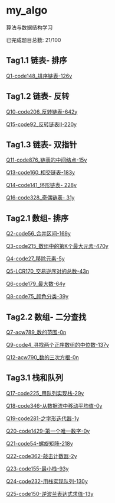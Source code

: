 # my_algo

算法与数据结构学习

已完成题目总数: 21/100


## Tag1.1 链表- 排序

[Q1-code148_排序链表-126y](https://github.com/gmYuan/my_algo/blob/main/Q1-code148/2.2-code148.md)


## Tag1.2 链表- 反转

[Q10-code206_反转链表-642y](https://github.com/gmYuan/my_algo/blob/main/Q10-code206/2.2-code206.md)

[Q15-code92_反转链表II-220y](https://github.com/gmYuan/my_algo/blob/main/Q15-code92/2.2-code92.md)



## Tag1.3 链表- 双指针

[Q11-code876_链表的中间结点-15y](https://github.com/gmYuan/my_algo/blob/main/Q11-code876/2.2-code876.md)

[Q13-code160_相交链表-183y](https://github.com/gmYuan/my_algo/blob/main/Q13-code160/2.2-code160.md)

[Q14-code141_环形链表- 228y](https://github.com/gmYuan/my_algo/blob/main/Q14-code141/2.2-code141.md)

[Q16-code328_奇偶链表- 31y](https://github.com/gmYuan/my_algo/blob/main/Q16-code328/2.2-code328.md)


## Tag2.1 数组- 排序

[Q2-code56_合并区间-169y](https://github.com/gmYuan/my_algo/blob/main/Q2-code56/2.2-code56.md)

[Q3-code215_数组中的第K个最大元素-470y](https://github.com/gmYuan/my_algo/blob/main/Q3-code215/2.2-code215.md)

[Q4-code27_移除元素-5y](https://github.com/gmYuan/my_algo/blob/main/Q4-code27/2.2-code27.md)

[Q5-LCR170_交易逆序对的总数-43n](https://github.com/gmYuan/my_algo/blob/main/Q5-LCR170/2.2-%E5%89%91%E6%8C%87offer51%3ALCR170.md)

[Q6-code179_最大数-64y](https://github.com/gmYuan/my_algo/blob/main/Q6-code179/2.2-code179.md)

[Q8-code75_颜色分类-39y](https://github.com/gmYuan/my_algo/blob/main/Q8-code75/2.2-code75.md)


## Tag2.2 数组- 二分查找

[Q7-acw789_数的范围-0n](https://github.com/gmYuan/my_algo/blob/main/Q7-acw789/2.2-acw789.md)

[Q9-code4_寻找两个正序数组的中位数-137y](https://github.com/gmYuan/my_algo/blob/main/Q9-code4/2.2-code4.md)

[Q12-acw790_数的三次方根-0n](https://github.com/gmYuan/my_algo/blob/main/Q12-acw790/2.2-acw790.md)


## Tag3.1 栈和队列

[Q17-code225_用队列实现栈-29y]()

[Q18-code346-从数据流中移动平均值-0y]()

[Q19-code281-之字形迭代器-1y]()

[Q20-code1429-第一个唯一数字-0y]()

[Q21-code54-螺旋矩阵-218y]()

[Q22-code362-敲击计数器-2y]()

[Q23-code155-最小栈-93y]()

[Q24-code232-用栈实现队列-130y]()

[Q25-code150-逆波兰表达式求值-13y]()